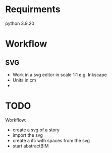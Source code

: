 #

# Requirments

python 3.9.20


# Workflow

## SVG
- Work in a svg editor in scale 1:1 e.g. Inkscape
- Units in cm
- 

# TODO

Workflow:

- create a svg of a story
- import the svg
- create a ifc with spaces from the svg 
- start abstractBIM


